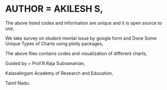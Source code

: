 # AUTHOR = AKILESH S,
The above listed codes and information are unique and it is open source to use,

We take survey on student mental issue by google form and Done Some Unique Types of Charts using plotly packages,

The above files contains codes and visualization of different charts,

Guided by = Prof.R.Raja Subramanian,

Kalasalingam Academy of Research and Education,

Tamil Nadu.
